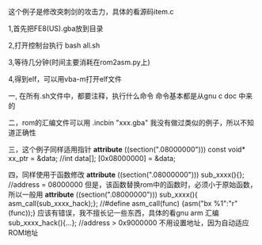 
这个例子是修改突刺剑的攻击力，具体的看源码item.c

1,首先把FE8(US).gba放到目录

2,打开控制台执行
	bash
	all.sh

3,等待几分钟(时间主要消耗在rom2asm.py上)

4,得到elf，可以用vba-m打开elf文件



一,	在所有.sh文件中，都要注释，执行什么命令
	命令基本都是从gnu c doc 中来的
	
二，rom的汇编文件可以用  .incbin "xxx.gba"
	我没有做过类似的例子，所以不知道正确性
	
三，这个例子同样适用指针
	__attribute__ ((section(".08000000")))
	const void*	xx_ptr = &data;		//int data[];  [0x08000000] = &data;
	
四，同样使用于函数修改
	__attribute__ ((section(".08000000")))
	sub_xxxx(){};					//address = 08000000
	但是，该函数替换rom中的函数时，必须小于原始函数，所以一般用
	__attribute__ ((section(".08000000")))
	sub_xxxx(){  asm_call(sub_xxxx_hack);};			//#define asm_call(func)  {asm("bx %1":"r"(func));} 应该有错误，我不擅长记一些东西，具体的看gnu arm 汇编
	sub_xxxx_hack(){...};			//address > 0x9000000  不用设置地址，因为自动适应ROM地址
